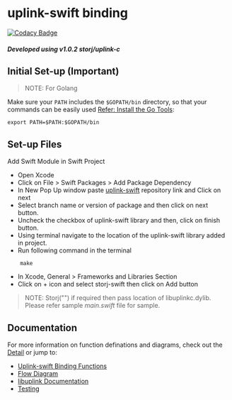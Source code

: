 # <b>uplink-swift binding</b>

[![Codacy Badge](https://api.codacy.com/project/badge/Grade/2a62886560a64453b2d5417393b2305f)](https://app.codacy.com/gh/storj-thirdparty/uplink-swift?utm_source=github.com&utm_medium=referral&utm_content=storj-thirdparty/uplink-swift&utm_campaign=Badge_Grade_Dashboard)

#### *Developed using v1.0.2 storj/uplink-c*

## <b>Initial Set-up (Important)</b>

>NOTE: For Golang

Make sure your `PATH` includes the `$GOPATH/bin` directory, so that your commands can be easily used [Refer: Install the Go Tools](https://golang.org/doc/install):
```
export PATH=$PATH:$GOPATH/bin
```

## <b>Set-up Files</b>

Add Swift Module in Swift Project
* Open Xcode
* Click on File > Swift Packages > Add Package Dependency
* In New Pop Up window paste [uplink-swift](https://github.com/storj-thirdparty/uplink-swift.git) repository link and Click on next
* Select branch name or version of package and then click on next button.
* Uncheck the checkbox of uplink-swift library and then, click on finish button.
* Using terminal navigate to the location of the uplink-swift library added in project.
* Run following command in the terminal
```
	make
```
* In Xcode, General > Frameworks and Libraries Section
* Click on + icon and select storj-swift then click on Add button
>NOTE: Storj("") if required then pass location of libuplinkc.dylib. Please refer sample *main.swift* file for sample.


## <b>Documentation</b>
For more information on function definations and diagrams, check out the [Detail](//github.com/storj-thirdparty/uplink-swift/wiki/Home) or jump to:
* [Uplink-swift Binding Functions](//github.com/storj-thirdparty/uplink-swift/wiki/#binding-functions)
* [Flow Diagram](//github.com/storj-thirdparty/uplink-swift/wiki/#flow-diagram)
* [libuplink Documentation](https://godoc.org/storj.io/uplink)
* [Testing](//github.com/storj-thirdparty/uplink-swift/wiki/#testing)
